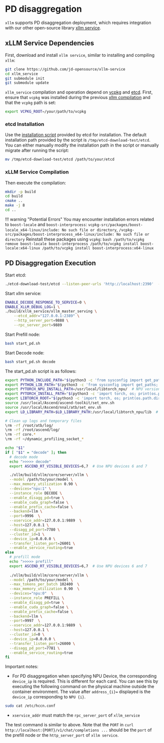 # PD disaggregation

`xllm` supports PD disaggregation deployment, which requires integration with our other open-source library [xllm service](https://github.com/jd-opensource/xllm-service).

## xLLM Service Dependencies

First, download and install `xllm service`, similar to installing and compiling `xllm`:
```bash
git clone https://github.com/jd-opensource/xllm-service
cd xllm_service
git submodule init
git submodule update
```

`xllm_service` compilation and operation depend on [vcpkg](https://github.com/microsoft/vcpkg) and [etcd](https://github.com/etcd-io/etcd). First, ensure that `vcpkg` was installed during the previous [xllm compilation](./compile.md) and that the `vcpkg` path is set:
```bash
export VCPKG_ROOT=/your/path/to/vcpkg
```

### etcd Installation

Use the [installation script](https://github.com/etcd-io/etcd/releases) provided by etcd for installation. The default installation path provided by the script is `/tmp/etcd-download-test/etcd`. You can either manually modify the installation path in the script or manually migrate after running the script:
```bash
mv /tmp/etcd-download-test/etcd /path/to/your/etcd
```

### xLLM Service Compilation

Then execute the compilation:
```bash
mkdir -p build
cd build
cmake ..
make -j 8
cd ..
```

!!! warning "Potential Errors"
    You may encounter installation errors related to `boost-locale` and `boost-interprocess`: `vcpkg-src/packages/boost-locale_x64-linux/include: No such file or directory`, `/vcpkg-src/packages/boost-interprocess_x64-linux/include: No such file or directory`
    Reinstall these packages using `vcpkg`:
    ```bash
    /path/to/vcpkg remove boost-locale boost-interprocess
    /path/to/vcpkg install boost-locale:x64-linux
    /path/to/vcpkg install boost-interprocess:x64-linux
    ```

## PD Disaggregation Execution

Start etcd:
```bash 
./etcd-download-test/etcd --listen-peer-urls 'http://localhost:2390'  --listen-client-urls 'http://localhost:2389' --advertise-client-urls 'http://localhost:2391'
```

Start xllm service:
```bash
ENABLE_DECODE_RESPONSE_TO_SERVICE=0 \
ENABLE_XLLM_DEBUG_LOG=1 \
./build/xllm_service/xllm_master_serving \
    --etcd_addr="127.0.0.1:2389" \
    --http_server_port=9888 \
    --rpc_server_port=9889
```

Start Prefill node:
```bash
bash start_pd.sh
```

Start Decode node:
```bash
bash start_pd.sh decode
```

The start_pd.sh script is as follows:
```bash title="start_pd.sh" linenums="1" hl_lines="36 58"
export PYTHON_INCLUDE_PATH="$(python3 -c 'from sysconfig import get_paths; print(get_paths()["include"])')"
export PYTHON_LIB_PATH="$(python3 -c 'from sysconfig import get_paths; print(get_paths()["include"])')"
export PYTORCH_NPU_INSTALL_PATH=/usr/local/libtorch_npu/  # NPU version PyTorch path
export PYTORCH_INSTALL_PATH="$(python3 -c 'import torch, os; print(os.path.dirname(os.path.abspath(torch.__file__)))')"  # PyTorch installation path
export LIBTORCH_ROOT="$(python3 -c 'import torch, os; print(os.path.dirname(os.path.abspath(torch.__file__)))')"  # LibTorch path
source /usr/local/Ascend/ascend-toolkit/set_env.sh
source /usr/local/Ascend/nnal/atb/set_env.sh
export LD_LIBRARY_PATH=$LD_LIBRARY_PATH:/usr/local/libtorch_npu/lib  # Add NPU LibTorch library path

# Clean up logs and temporary files
\rm -rf /root/atb/log/
\rm -rf /root/ascend/log/
\rm -rf core.*
\rm -rf ~/dynamic_profiling_socket_*

echo "$1"
if [ "$1" = "decode" ]; then
  # decode mode
  echo ">>>>> decode"
  export ASCEND_RT_VISIBLE_DEVICES=6,7  # Use NPU devices 6 and 7

  ./xllm/build/xllm/core/server/xllm \
  --model /path/to/your/model \
  --max_memory_utilization 0.90 \
  --devices="npu:1" \
  --instance_role DECODE \
  --enable_disagg_pd=true \
  --enable_cuda_graph=false \
  --enable_prefix_cache=false \
  --backend=llm \
  --port=9996  \
  --xservice_addr=127.0.0.1:9889  \
  --host=127.0.0.1 \
  --disagg_pd_port=7780 \
  --cluster_id=1 \
  --device_ip=0.0.0.0 \
  --transfer_listen_port=26001 \
  --enable_service_routing=true
else
  # prefill mode
  echo ">>>>> prefill"
  export ASCEND_RT_VISIBLE_DEVICES=6,7  # Use NPU devices 6 and 7 
  
  ./xllm/build/xllm/core/server/xllm \
  --model /path/to/your/model \
  --max_tokens_per_batch 102400  \
  --max_memory_utilization 0.90  \
  --devices="npu:0"  \
  --instance_role PREFILL \
  --enable_disagg_pd=true \
  --enable_cuda_graph=false \
  --enable_prefix_cache=false \
  --backend=llm \
  --port=9997  \
  --xservice_addr=127.0.0.1:9889  \
  --host=127.0.0.1 \
  --cluster_id=0 \
  --device_ip=0.0.0.0 \
  --transfer_listen_port=26000 \
  --disagg_pd_port=7781 \
  --enable_service_routing=true
fi
```

Important notes:

- For PD disaggregation when specifying NPU Device, the corresponding `device_ip` is required. This is different for each card. You can see this by executing the following command on the physical machine outside the container environment. The value after `address_{i}=` displayed is the `device_ip` corresponding to `NPU {i}`.
```bash
sudo cat /etc/hccn.conf
```

- `xservice_addr` must match the `rpc_server_port` of `xllm_service`

The test command is similar to above. Note that the `PORT` in `curl http://localhost:{PORT}/v1/chat/completions ...` should be the `port` of the prefill node or the `http_server_port` of `xllm service`.